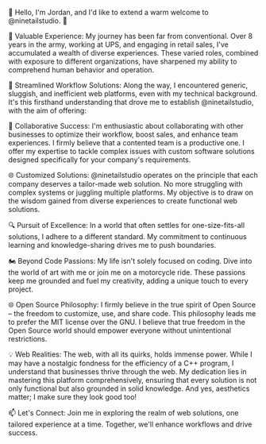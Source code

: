 🌟 Hello, I'm Jordan, and I'd like to extend a warm welcome to @ninetailstudio. 🌟

💼 Valuable Experience: My journey has been far from conventional. Over 8 years in the army, working at UPS, and engaging in retail sales, I've accumulated a wealth of diverse experiences. These varied roles, combined with exposure to different organizations, have sharpened my ability to comprehend human behavior and operation.

🚀 Streamlined Workflow Solutions: Along the way, I encountered generic, sluggish, and inefficient web platforms, even with my technical background. It's this firsthand understanding that drove me to establish @ninetailstudio, with the aim of offering:

🤝 Collaborative Success: I'm enthusiastic about collaborating with other businesses to optimize their workflow, boost sales, and enhance team experiences. I firmly believe that a contented team is a productive one. I offer my expertise to tackle complex issues with custom software solutions designed specifically for your company's requirements.

🌐 Customized Solutions: @ninetailstudio operates on the principle that each company deserves a tailor-made web solution. No more struggling with complex systems or juggling multiple platforms. My objective is to draw on the wisdom gained from diverse experiences to create functional web solutions.

🔍 Pursuit of Excellence: In a world that often settles for one-size-fits-all solutions, I adhere to a different standard. My commitment to continuous learning and knowledge-sharing drives me to push boundaries.

🏍 Beyond Code Passions: My life isn't solely focused on coding. Dive into the world of art with me or join me on a motorcycle ride. These passions keep me grounded and fuel my creativity, adding a unique touch to every project.

🌐 Open Source Philosophy: I firmly believe in the true spirit of Open Source – the freedom to customize, use, and share code. This philosophy leads me to prefer the MIT license over the GNU. I believe that true freedom in the Open Source world should empower everyone without unintentional restrictions.

💡 Web Realities: The web, with all its quirks, holds immense power. While I may have a nostalgic fondness for the efficiency of a C++ program, I understand that businesses thrive through the web. My dedication lies in mastering this platform comprehensively, ensuring that every solution is not only functional but also grounded in solid knowledge. And yes, aesthetics matter; I make sure they look good too!

📫 Let's Connect: Join me in exploring the realm of web solutions, one tailored experience at a time. Together, we'll enhance workflows and drive success.

